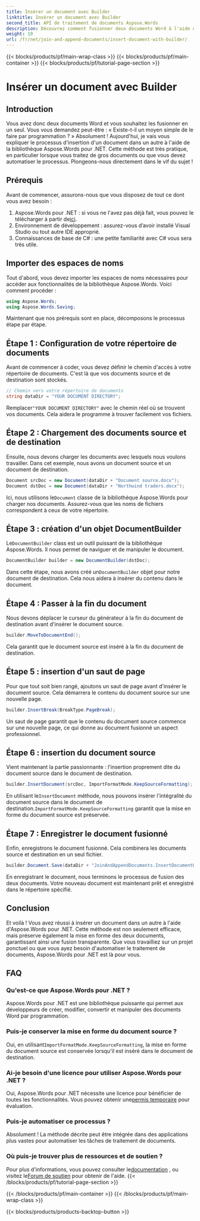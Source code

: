 ```yaml
---
title: Insérer un document avec Builder
linktitle: Insérer un document avec Builder
second_title: API de traitement de documents Aspose.Words
description: Découvrez comment fusionner deux documents Word à l'aide d'Aspose.Words pour .NET. Guide étape par étape pour insérer un document avec DocumentBuilder et conserver la mise en forme.
weight: 10
url: /fr/net/join-and-append-documents/insert-document-with-builder/
---
```


{{< blocks/products/pf/main-wrap-class >}}
{{< blocks/products/pf/main-container >}}
{{< blocks/products/pf/tutorial-page-section >}}

# Insérer un document avec Builder

## Introduction

Vous avez donc deux documents Word et vous souhaitez les fusionner en un seul. Vous vous demandez peut-être : « Existe-t-il un moyen simple de le faire par programmation ? » Absolument ! Aujourd'hui, je vais vous expliquer le processus d'insertion d'un document dans un autre à l'aide de la bibliothèque Aspose.Words pour .NET. Cette méthode est très pratique, en particulier lorsque vous traitez de gros documents ou que vous devez automatiser le processus. Plongeons-nous directement dans le vif du sujet !

## Prérequis

Avant de commencer, assurons-nous que vous disposez de tout ce dont vous avez besoin :

1.  Aspose.Words pour .NET : si vous ne l'avez pas déjà fait, vous pouvez le télécharger à partir de[ici](https://releases.aspose.com/words/net/).
2. Environnement de développement : assurez-vous d’avoir installé Visual Studio ou tout autre IDE approprié.
3. Connaissances de base de C# : une petite familiarité avec C# vous sera très utile.

## Importer des espaces de noms

Tout d'abord, vous devez importer les espaces de noms nécessaires pour accéder aux fonctionnalités de la bibliothèque Aspose.Words. Voici comment procéder :

```csharp
using Aspose.Words;
using Aspose.Words.Saving;
```

Maintenant que nos prérequis sont en place, décomposons le processus étape par étape.

## Étape 1 : Configuration de votre répertoire de documents

Avant de commencer à coder, vous devez définir le chemin d'accès à votre répertoire de documents. C'est là que vos documents source et de destination sont stockés.

```csharp
// Chemin vers votre répertoire de documents
string dataDir = "YOUR DOCUMENT DIRECTORY";
```

 Remplacer`"YOUR DOCUMENT DIRECTORY"` avec le chemin réel où se trouvent vos documents. Cela aidera le programme à trouver facilement vos fichiers.

## Étape 2 : Chargement des documents source et de destination

Ensuite, nous devons charger les documents avec lesquels nous voulons travailler. Dans cet exemple, nous avons un document source et un document de destination.

```csharp
Document srcDoc = new Document(dataDir + "Document source.docx");
Document dstDoc = new Document(dataDir + "Northwind traders.docx");
```

 Ici, nous utilisons le`Document` classe de la bibliothèque Aspose.Words pour charger nos documents. Assurez-vous que les noms de fichiers correspondent à ceux de votre répertoire.

## Étape 3 : création d'un objet DocumentBuilder

 Le`DocumentBuilder` class est un outil puissant de la bibliothèque Aspose.Words. Il nous permet de naviguer et de manipuler le document.

```csharp
DocumentBuilder builder = new DocumentBuilder(dstDoc);
```

 Dans cette étape, nous avons créé un`DocumentBuilder` objet pour notre document de destination. Cela nous aidera à insérer du contenu dans le document.

## Étape 4 : Passer à la fin du document

Nous devons déplacer le curseur du générateur à la fin du document de destination avant d'insérer le document source.

```csharp
builder.MoveToDocumentEnd();
```

Cela garantit que le document source est inséré à la fin du document de destination.

## Étape 5 : insertion d'un saut de page

Pour que tout soit bien rangé, ajoutons un saut de page avant d'insérer le document source. Cela démarrera le contenu du document source sur une nouvelle page.

```csharp
builder.InsertBreak(BreakType.PageBreak);
```

Un saut de page garantit que le contenu du document source commence sur une nouvelle page, ce qui donne au document fusionné un aspect professionnel.

## Étape 6 : insertion du document source

Vient maintenant la partie passionnante : l’insertion proprement dite du document source dans le document de destination.

```csharp
builder.InsertDocument(srcDoc, ImportFormatMode.KeepSourceFormatting);
```

 En utilisant le`InsertDocument` méthode, nous pouvons insérer l'intégralité du document source dans le document de destination.`ImportFormatMode.KeepSourceFormatting` garantit que la mise en forme du document source est préservée.

## Étape 7 : Enregistrer le document fusionné

Enfin, enregistrons le document fusionné. Cela combinera les documents source et destination en un seul fichier.

```csharp
builder.Document.Save(dataDir + "JoinAndAppendDocuments.InsertDocumentWithBuilder.docx");
```

En enregistrant le document, nous terminons le processus de fusion des deux documents. Votre nouveau document est maintenant prêt et enregistré dans le répertoire spécifié.

## Conclusion

Et voilà ! Vous avez réussi à insérer un document dans un autre à l'aide d'Aspose.Words pour .NET. Cette méthode est non seulement efficace, mais préserve également la mise en forme des deux documents, garantissant ainsi une fusion transparente. Que vous travailliez sur un projet ponctuel ou que vous ayez besoin d'automatiser le traitement de documents, Aspose.Words pour .NET est là pour vous.

## FAQ

### Qu'est-ce que Aspose.Words pour .NET ?  
Aspose.Words pour .NET est une bibliothèque puissante qui permet aux développeurs de créer, modifier, convertir et manipuler des documents Word par programmation.

### Puis-je conserver la mise en forme du document source ?  
 Oui, en utilisant`ImportFormatMode.KeepSourceFormatting`, la mise en forme du document source est conservée lorsqu'il est inséré dans le document de destination.

### Ai-je besoin d'une licence pour utiliser Aspose.Words pour .NET ?  
 Oui, Aspose.Words pour .NET nécessite une licence pour bénéficier de toutes les fonctionnalités. Vous pouvez obtenir une[permis temporaire](https://purchase.aspose.com/temporary-license/) pour évaluation.

### Puis-je automatiser ce processus ?  
Absolument ! La méthode décrite peut être intégrée dans des applications plus vastes pour automatiser les tâches de traitement de documents.

### Où puis-je trouver plus de ressources et de soutien ?  
 Pour plus d'informations, vous pouvez consulter le[documentation](https://reference.aspose.com/words/net/) , ou visitez le[Forum de soutien](https://forum.aspose.com/c/words/8) pour obtenir de l'aide.
{{< /blocks/products/pf/tutorial-page-section >}}

{{< /blocks/products/pf/main-container >}}
{{< /blocks/products/pf/main-wrap-class >}}

{{< blocks/products/products-backtop-button >}}
